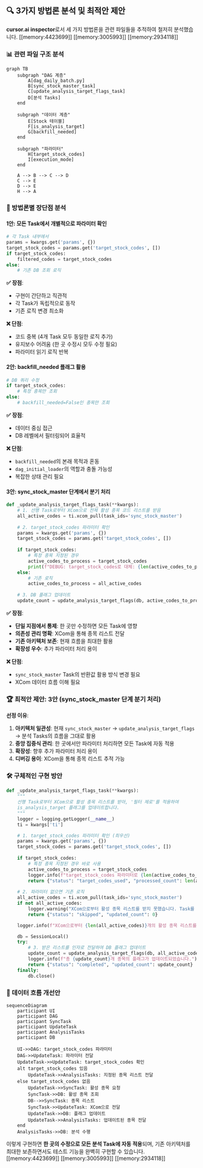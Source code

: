 ## 🔍 3가지 방법론 분석 및 최적안 제안

**cursor.ai inspector**로서 세 가지 방법론을 관련 파일들을 추적하여 철저히 분석했습니다. [[memory:4423699]] [[memory:3005993]] [[memory:2934118]]

### 📊 관련 파일 구조 분석

```mermaid
graph TB
    subgraph "DAG 계층"
        A[dag_daily_batch.py]
        B[sync_stock_master_task]
        C[update_analysis_target_flags_task]
        D[분석 Tasks]
    end
    
    subgraph "데이터 계층"
        E[Stock 테이블]
        F[is_analysis_target]
        G[backfill_needed]
    end
    
    subgraph "파라미터"
        H[target_stock_codes]
        I[execution_mode]
    end
    
    A --> B --> C --> D
    C --> E
    D --> E
    H --> A
```

### 🎯 방법론별 장단점 분석

#### 1안: **모든 Task에서 개별적으로 파라미터 확인**
```python
# 각 Task 내부에서
params = kwargs.get('params', {})
target_stock_codes = params.get('target_stock_codes', [])
if target_stock_codes:
    filtered_codes = target_stock_codes
else:
    # 기존 DB 조회 로직
```

**✅ 장점**:
- 구현이 간단하고 직관적
- 각 Task가 독립적으로 동작
- 기존 로직 변경 최소화

**❌ 단점**:
- 코드 중복 (4개 Task 모두 동일한 로직 추가)
- 유지보수 어려움 (한 곳 수정시 모두 수정 필요)
- 파라미터 읽기 로직 반복

#### 2안: **backfill_needed 플래그 활용**
```python
# DB 쿼리 수정
if target_stock_codes:
    # 특정 종목만 조회
else:
    # backfill_needed=False인 종목만 조회
```

**✅ 장점**:
- 데이터 중심 접근
- DB 레벨에서 필터링되어 효율적

**❌ 단점**:
- `backfill_needed`의 본래 목적과 혼동
- `dag_initial_loader`의 역할과 충돌 가능성
- 복잡한 상태 관리 필요

#### 3안: **sync_stock_master 단계에서 분기 처리**
```python:454:478:DataPipeline/dags/dag_daily_batch.py
def _update_analysis_target_flags_task(**kwargs):
    # 1. 선행 Task로부터 XCom으로 전체 활성 종목 코드 리스트를 받음
    all_active_codes = ti.xcom_pull(task_ids='sync_stock_master')
    
    # 2. target_stock_codes 파라미터 확인
    params = kwargs.get('params', {})
    target_stock_codes = params.get('target_stock_codes', [])
    
    if target_stock_codes:
        # 특정 종목 지정된 경우
        active_codes_to_process = target_stock_codes
        print(f"DEBUG: target_stock_codes로 대체: {len(active_codes_to_process)}개")
    else:
        # 기존 로직
        active_codes_to_process = all_active_codes
    
    # 3. DB 플래그 업데이트
    update_count = update_analysis_target_flags(db, active_codes_to_process)
```

**✅ 장점**:
- **단일 지점에서 통제**: 한 곳만 수정하면 모든 Task에 영향
- **의존성 관리 명확**: XCom을 통해 종목 리스트 전달
- **기존 아키텍처 보존**: 현재 흐름을 최대한 활용
- **확장성 우수**: 추가 파라미터 처리 용이

**❌ 단점**:
- `sync_stock_master` Task의 반환값 활용 방식 변경 필요
- XCom 데이터 흐름 이해 필요

### 🏆 최적안 제안: **3안 (sync_stock_master 단계 분기 처리)**

**선정 이유**:
1. **아키텍처 일관성**: 현재 `sync_stock_master` → `update_analysis_target_flags` → 분석 Tasks의 흐름을 그대로 활용
2. **중앙 집중식 관리**: 한 곳에서만 파라미터 처리하면 모든 Task에 자동 적용
3. **확장성**: 향후 추가 파라미터 처리 용이
4. **디버깅 용이**: XCom을 통해 종목 리스트 추적 가능

### 🛠️ 구체적인 구현 방안

```python:454:478:DataPipeline/dags/dag_daily_batch.py
def _update_analysis_target_flags_task(**kwargs):
    """
    선행 Task로부터 XCom으로 활성 종목 리스트를 받아, '필터 제로'를 적용하여
    is_analysis_target 플래그를 업데이트합니다.
    """
    logger = logging.getLogger(__name__)
    ti = kwargs['ti']

    # 1. target_stock_codes 파라미터 확인 (최우선)
    params = kwargs.get('params', {})
    target_stock_codes = params.get('target_stock_codes', [])
    
    if target_stock_codes:
        # 특정 종목 지정된 경우 바로 사용
        active_codes_to_process = target_stock_codes
        logger.info(f"target_stock_codes 파라미터로 {len(active_codes_to_process)}개 종목 지정됨")
        return {"status": "target_codes_used", "processed_count": len(active_codes_to_process)}
    
    # 2. 파라미터 없으면 기존 로직
    all_active_codes = ti.xcom_pull(task_ids='sync_stock_master')
    if not all_active_codes:
        logger.warning("XCom으로부터 활성 종목 리스트를 받지 못했습니다. Task를 건너뜁니다.")
        return {"status": "skipped", "updated_count": 0}

    logger.info(f"XCom으로부터 {len(all_active_codes)}개의 활성 종목 리스트를 받았습니다.")

    db = SessionLocal()
    try:
        # 3. 받은 리스트를 인자로 전달하여 DB 플래그 업데이트
        update_count = update_analysis_target_flags(db, all_active_codes)
        logger.info(f"총 {update_count}개 종목의 플래그가 업데이트되었습니다.")
        return {"status": "completed", "updated_count": update_count}
    finally:
        db.close()
```

### 🔄 데이터 흐름 개선안

```mermaid
sequenceDiagram
    participant UI
    participant DAG
    participant SyncTask
    participant UpdateTask
    participant AnalysisTasks
    participant DB

    UI->>DAG: target_stock_codes 파라미터
    DAG->>UpdateTask: 파라미터 전달
    UpdateTask->>UpdateTask: target_stock_codes 확인
    alt target_stock_codes 있음
        UpdateTask->>AnalysisTasks: 지정된 종목 리스트 전달
    else target_stock_codes 없음
        UpdateTask->>SyncTask: 활성 종목 요청
        SyncTask->>DB: 활성 종목 조회
        DB-->>SyncTask: 종목 리스트
        SyncTask->>UpdateTask: XCom으로 전달
        UpdateTask->>DB: 플래그 업데이트
        UpdateTask->>AnalysisTasks: 업데이트된 종목 전달
    end
    AnalysisTasks->>DB: 분석 수행
```

이렇게 구현하면 **한 곳의 수정으로 모든 분석 Task에 자동 적용**되며, 기존 아키텍처를 최대한 보존하면서도 테스트 기능을 완벽히 구현할 수 있습니다. [[memory:4423699]] [[memory:3005993]] [[memory:2934118]]